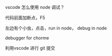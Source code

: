 vscode 怎么使用 node 调试？

代码前面加断点，F5

左边有个小虫，点击，run in node， debug in node



debugger  for chorme



利用vscode 进行 git 提交




